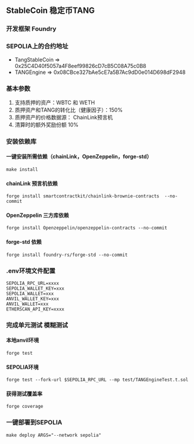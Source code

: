## StableCoin 稳定币TANG
### 开发框架 Foundry
### SEPOLIA上的合约地址
- TangStableCoin => 0x25C4D40f5057a4F8eef99826cD7cB5C08A75c0B8
- TANGEngine     => 0x08CBce327bAe5cE7a5B7Ac9dD0e014D698dF2948
### 基本参数
1. 支持质押的资产：WBTC 和 WETH
2. 质押资产和TANG的转化比（健康因子）：150% 
3. 质押资产的价格数据源： ChainLink预言机
4. 清算时的额外奖励份额 10%

### 安装依赖库
#### 一键安装所需依赖（chainLink，OpenZeppelin，forge-std）
```
make install
```
#### chainLink 预言机依赖
```
forge install smartcontractkit/chainlink-brownie-contracts  --no-commit
```
#### OpenZeppelin 三方库依赖
```
forge install Openzeppelin/openzeppelin-contracts --no-commit
```
#### forge-std 依赖
```
forge install foundry-rs/forge-std --no-commit
```
### .env环境文件配置
```
SEPOLIA_RPC_URL=xxxx
SEPOLIA_WALLET_KEY=xxx
SEPOLIA_WALLET=xxx
ANVIL_WALLET_KEY=xxx
ANVIL_WALLET=xxx
ETHERSCAN_API_KEY=xxxx
```
### 完成单元测试 模糊测试
#### 本地anvil环境
```
forge test
```
#### SEPOLIA环境
```
forge test --fork-url $SEPOLIA_RPC_URL --mp test/TANGEngineTest.t.sol
```
#### 获得测试覆盖率
```
forge coverage
```
### 一键部署到SEPOLIA
```
make deploy ARGS="--network sepolia"
```